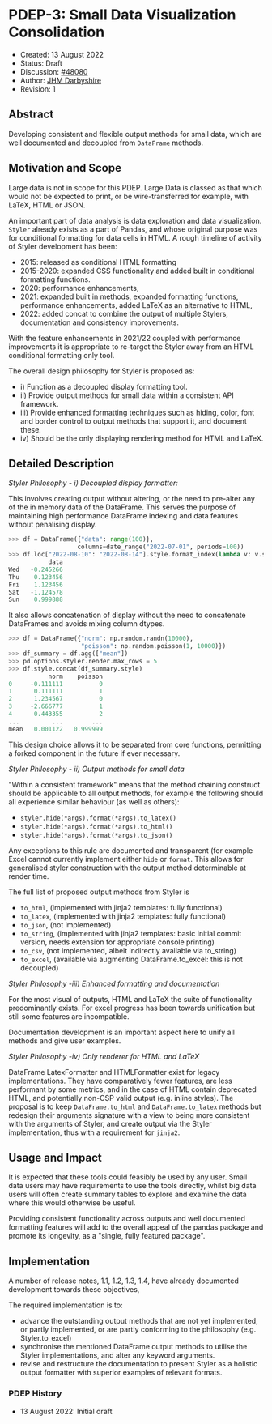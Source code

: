# PDEP-3: Small Data Visualization Consolidation

- Created: 13 August 2022
- Status: Draft
- Discussion: [#48080](https://github.com/pandas-dev/pandas/pull/48080)
- Author: [JHM Darbyshire](https://github.com/attack68)
- Revision: 1

## Abstract

Developing consistent and flexible output methods for small data,
which are well documented and decoupled from `DataFrame` methods.

## Motivation and Scope

Large data is not in scope for this PDEP. Large Data is classed as that which
would not be expected to print, or be wire-transferred for example, with LaTeX,
HTML or JSON.

An important part of data analysis is data exploration and data visualization.
`Styler` already exists as a part of Pandas, and whose original purpose was
for conditional formatting for data cells in HTML. A rough timeline of
activity of Styler development has been:
  - 2015: released as conditional HTML formatting
  - 2015-2020: expanded CSS functionality and added built in conditional
    formatting functions.
  - 2020: performance enhancements,
  - 2021: expanded built in methods, expanded formatting functions,
    performance enhancements, added LaTeX as an alternative to HTML,
  - 2022: added concat to combine the output of multiple Stylers, documentation
    and consistency improvements.

With the feature enhancements in 2021/22 coupled with performance improvements
it is appropriate to re-target the Styler away from an HTML conditional
formatting only tool.

The overall design philosophy for Styler is proposed as:

  - i) Function as a decoupled display formatting tool.
  - ii) Provide output methods for small data within a consistent API framework.
  - iii) Provide enhanced formatting techniques such as hiding, color, font and border control to output methods that support it, and document these.
  - iv) Should be the only displaying rendering method for HTML and LaTeX.

## Detailed Description

*Styler Philosophy - i) Decoupled display formatter:*

This involves creating output without altering, or the need to pre-alter any of
the in memory data of the DataFrame.
This serves the purpose of maintaining high performance DataFrame indexing
and data features without penalising display.

```python
>>> df = DataFrame({"data": range(100)},
                   columns=date_range("2022-07-01", periods=100))
>>> df.loc["2022-08-10": "2022-08-14"].style.format_index(lambda v: v.strftime("%a"))
           data
Wed   -0.245266
Thu    0.123456
Fri    1.123456
Sat   -1.124578
Sun    0.999888
```

It also allows concatenation of display without the need to concatenate DataFrames
and avoids mixing column dtypes.

```python
>>> df = DataFrame({"norm": np.random.randn(10000),
                    "poisson": np.random.poisson(1, 10000)})
>>> df_summary = df.agg(["mean"])
>>> pd.options.styler.render.max_rows = 5
>>> df.style.concat(df_summary.style)
           norm    poisson
0     -0.111111          0
1      0.111111          1
2      1.234567          0
3     -2.666777          1
4      0.443355          2
...         ...        ...
mean   0.001122   0.999999
```

This design choice allows it to be separated from core functions,
permitting a forked component in the future if ever necessary.

*Styler Philosophy - ii) Output methods for small data*

"Within a consistent framework" means that the method chaining construct
should be applicable to all output methods, for example the following should
all experience similar behaviour (as well as others):

  - `styler.hide(*args).format(*args).to_latex()`
  - `styler.hide(*args).format(*args).to_html()`
  - `styler.hide(*args).format(*args).to_json()`

Any exceptions to this rule are documented and transparent (for example Excel
cannot currently implement either `hide` or `format`. This allows for generalised
styler construction with the output method determinable at render time.

The full list of proposed output methods from Styler is
- `to_html`, (implemented with jinja2 templates: fully functional)
- `to_latex`, (implemented with jinja2 templates: fully functional)
- `to_json`, (not implemented)
- `to_string`, (implemented with jinja2 templates: basic initial commit version,
   needs extension for appropriate console printing)
- `to_csv`, (not implemented, albeit indirectly available via to_string)
- `to_excel`, (available via augmenting DataFrame.to_excel: this is not decoupled)

*Styler Philosophy  -iii) Enhanced formatting and documentation*

For the most visual of outputs, HTML and LaTeX the suite of functionality
predominantly exists. For excel progress has been towards unification
but still some features are incompatible.

Documentation development is an important aspect here to unify all
methods and give user examples.

*Styler Philosophy  -iv) Only renderer for HTML and LaTeX*

DataFrame LatexFormatter and HTMLFormatter exist for legacy implementations.
They have comparatively fewer features, are less performant by some metrics,
and in the case of HTML contain deprecated HTML, and potentially non-CSP valid
output (e.g. inline styles). The proposal is to keep `DataFrame.to_html` and
`DataFrame.to_latex` methods but redesign their arguments signature with a
view to being more consistent with the arguments of Styler, and create output
via the Styler implementation, thus with a requirement for `jinja2`.

## Usage and Impact

It is expected that these tools could feasibly be used by any user.
Small data users may have requirements to use the tools directly,
whilst big data users will often create summary tables to explore and
examine the data where this would otherwise be useful.

Providing consistent functionality across outputs and well
documented formatting features will add to the overall appeal
of the pandas package and promote its longevity, as a "single,
fully featured package".

## Implementation

A number of release notes, 1.1, 1.2, 1.3, 1.4, have already documented
development towards these objectives,

The required implementation is to:

  - advance the outstanding output methods that are not yet implemented,
    or partly implemented, or are partly conforming to the philosophy
    (e.g. Styler.to_excel)
  - synchronise the mentioned DataFrame output methods to utilise the
    Styler implementations, and alter any keyword arguments.
  - revise and restructure the documentation to present Styler as a
    holistic output formatter with superior examples of relevant formats.

### PDEP History

- 13 August 2022: Initial draft
